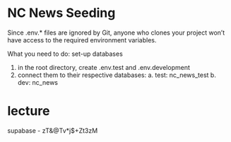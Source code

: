 # NC News Seeding

Since .env.* files are ignored by Git, anyone who clones your project won’t have access to the required environment variables.

What you need to do:
set-up databases

1. in the root directory, create .env.test and .env.development
2. connect them to their respective databases:
    a. test: nc_news_test
    b. dev: nc_news

# lecture

supabase - zT&@Tv*j$+Zt3zM